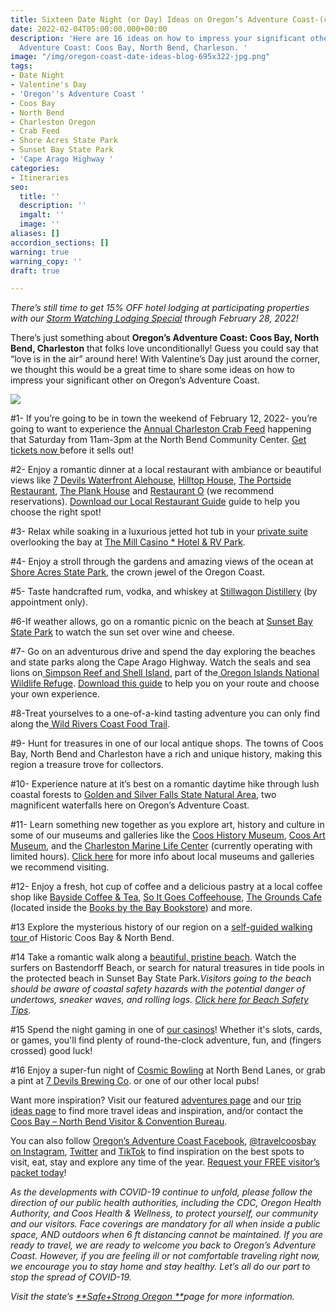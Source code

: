 ```yaml
---
title: Sixteen Date Night (or Day) Ideas on Oregon’s Adventure Coast-(copy)
date: 2022-02-04T05:00:00.000+00:00
description: 'Here are 16 ideas on how to impress your significant other on Oregon’s
  Adventure Coast: Coos Bay, North Bend, Charleson. '
image: "/img/oregon-coast-date-ideas-blog-695x322-jpg.png"
tags:
- Date Night
- Valentine's Day
- 'Oregon''s Adventure Coast '
- Coos Bay
- North Bend
- Charleston Oregon
- Crab Feed
- Shore Acres State Park
- Sunset Bay State Park
- 'Cape Arago Highway '
categories:
- Itineraries
seo:
  title: ''
  description: ''
  imgalt: ''
  image: ''
aliases: []
accordion_sections: []
warning: true
warning_copy: ''
draft: true

---
```

_There’s still time to get 15% OFF hotel lodging at participating properties with our_ [_Storm Watching Lodging Special_](https://www.oregonsadventurecoast.com/storm15/) _through February 28, 2022!_

There’s just something about **Oregon’s Adventure Coast: Coos Bay, North Bend, Charleston** that folks love unconditionally! Guess you could say that “love is in the air” around here! With Valentine’s Day just around the corner, we thought this would be a great time to share some ideas on how to impress your significant other on Oregon’s Adventure Coast.

![](/img/oregon-coast-date-ideas-blog-695x322-jpg-1.png)

\#1- If you’re going to be in town the weekend of February 12, 2022- you’re going to want to experience the [Annual Charleston Crab Feed](https://www.oregonsadventurecoast.com/blog/heading-to-the-2022-charleston-crab-feed-follow-these-tips-trip-ideas/) happening that Saturday from 11am-3pm at the North Bend Community Center. [Get tickets now ](https://www.eventbrite.com/e/37th-annual-charleston-crab-feed-tickets-228598854327)before it sells out!

\#2- Enjoy a romantic dinner at a local restaurant with ambiance or beautiful views like [7 Devils Waterfront Alehouse](https://www.7devilsbrewery.com/waterfront-alehouse.html#/), [Hilltop House](https://hilltophouserestaurant.com/), [The Portside Restaurant](https://www.facebook.com/PortsideRestaurant/), [The Plank House](https://www.themillcasino.com/dining/plank-house/) and [Restaurant O](http://restauranto.us/) (we recommend reservations). [Download our Local Restaurant Guide](https://www.oregonsadventurecoast.com/img/Restaurants-BOOKLET.pdf) guide to help you choose the right spot!

\#3- Relax while soaking in a luxurious jetted hot tub in your [private suite](https://www.themillcasino.com/hotel-room/tower-balcony-suite/) overlooking the bay at [The Mill Casino * Hotel & RV Park](https://www.themillcasino.com/).

\#4- Enjoy a stroll through the gardens and amazing views of the ocean at [Shore Acres State Park](https://oregonstateparks.org/index.cfm?do=parkPage.dsp_parkPage&parkId=68), the crown jewel of the Oregon Coast.

\#5- Taste handcrafted rum, vodka, and whiskey at [Stillwagon Distillery](http://stillwagondistillery.com/) (by appointment only).

\#6-If weather allows, go on a romantic picnic on the beach at [Sunset Bay State Park](https://www.oregonsadventurecoast.com/state-parks-and-national-lands/) to watch the sun set over wine and cheese.

\#7- Go on an adventurous drive and spend the day exploring the beaches and state parks along the Cape Arago Highway. Watch the seals and sea lions on[ Simpson Reef and Shell Island](https://www.shareoregon.com/things-to-do/en/listings/126105-simpson-reef-and-shell-island-oregon-islands-nwr), part of the[ Oregon Islands National Wildlife Refuge](https://www.fws.gov/refuge/oregon_islands/). [Download this guide](https://oregonsadventurecoast.com/img/cape-arago-loop-itinerary-2018.pdf) to help you on your route and choose your own experience.

\#8-Treat yourselves to a one-of-a-kind tasting adventure you can only find along the[ Wild Rivers Coast Food Trail](https://www.oregonsadventurecoast.com/blog/savor-the-flavors-along-the-wild-rivers-coast-food-trail/).

\#9- Hunt for treasures in one of our local antique shops. The towns of Coos Bay, North Bend and Charleston have a rich and unique history, making this region a treasure trove for collectors.

\#10- Experience nature at it’s best on a romantic daytime hike through lush coastal forests to [Golden and Silver Falls State Natural Area](https://www.oregonsadventurecoast.com/blog/2016-02-05-adventure-spotlight-golden-and-silver-falls/), two magnificent waterfalls here on Oregon’s Adventure Coast.

\#11- Learn something new together as you explore art, history and culture in some of our museums and galleries like the [Coos History Museum](https://www.oregonsadventurecoast.com/blog/oregon-s-adventure-coast-spotlight-coos-history-museum/), [Coos Art Museum](https://www.coosart.org/), and the [Charleston Marine Life Center](http://www.charlestonmarinelifecenter.com/) (currently operating with limited hours). [Click here](https://oregonsadventurecoast.com/art-history-culture/) for more info about local museums and galleries we recommend visiting.

\#12- Enjoy a fresh, hot cup of coffee and a delicious pastry at a local coffee shop like [Bayside Coffee & Tea](https://www.facebook.com/coos.baysidecoffee), [So It Goes Coffeehouse](https://www.soitgoescoffee.com/), [The Grounds Cafe](https://www.groundsinyourcup.com/) (located inside the [Books by the Bay Bookstore](https://www.facebook.com/Books-By-The-Bay-232314893488700/)) and more.

\#13 Explore the mysterious history of our region on a [self-guided walking tour ](https://www.oregonsadventurecoast.com/blog/trip-idea-a-walking-tour-of-historic-coos-bay-north-bend/)of Historic Coos Bay & North Bend.

\#14 Take a romantic walk along a [beautiful, pristine beach](https://www.oregonsadventurecoast.com/undeveloped-beaches/). Watch the surfers on Bastendorff Beach, or search for natural treasures in tide pools in the protected beach in Sunset Bay State Park._Visitors going to the beach should be aware of coastal safety hazards with the potential danger of undertows, sneaker waves, and rolling logs._ [_Click here for Beach Safety Tips_](https://oregonsadventurecoast.com/blog/eight-ways-to-stay-safe-on-the-beaches-along-the-oregon-coast/)_._

\#15 Spend the night gaming in one of [our casinos](https://oregonsadventurecoast.netlify.app/blog/try-your-luck-on-oregon-s-adventure-coast/)! Whether it's slots, cards, or games, you'll find plenty of round-the-clock adventure, fun, and (fingers crossed) good luck!

\#16 Enjoy a super-fun night of [Cosmic Bowling](https://northbendlanes.com/Bowling/Cosmic-Bowling) at North Bend Lanes, or grab a pint at [7 Devils Brewing Co](https://www.7devilsbrewery.com). or one of our other local pubs!

Want more inspiration? Visit our featured [adventures page](https://www.oregonsadventurecoast.com/adventures) and our [trip ideas page](https://www.oregonsadventurecoast.com/tripideas) to find more travel ideas and inspiration, and/or contact the [Coos Bay – North Bend Visitor & Convention Bureau](https://www.oregonsadventurecoast.com/contact/).

You can also follow [Oregon’s Adventure Coast Facebook](https://www.facebook.com/OregonsAdventureCoast/), [@travelcoosbay on Instagram](https://www.instagram.com/travelcoosbay/), [Twitter](https://twitter.com/travelcoosbay?lang=en) and [TikTok](https://www.tiktok.com/@oregonsadventurecoast?lang=en) to find inspiration on the best spots to visit, eat, stay and explore any time of the year. [Request your FREE visitor’s packet today](https://www.oregonsadventurecoast.com/contact/#contactform)!

_As the developments with COVID-19 continue to unfold, please follow the direction of our public health authorities, including the CDC, Oregon Health Authority, and Coos Health & Wellness, to protect yourself, our community and our visitors. Face coverings are mandatory for all when inside a public space, AND outdoors when 6 ft distancing cannot be maintained. If you are ready to travel, we are ready to welcome you back to Oregon’s Adventure Coast. However, if you are feeling ill or not comfortable traveling right now, we encourage you to stay home and stay healthy. Let’s all do our part to stop the spread of COVID-19._

_Visit the state’s_ [_**Safe+Strong Oregon **_](https://www.safestrongoregon.org/)_page for more information._